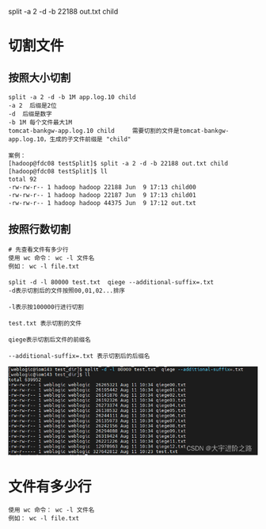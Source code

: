 split -a 2 -d -b 22188 out.txt child

# 切割文件

## 按照大小切割

``` shell
split -a 2 -d -b 1M app.log.10 child
-a 2  后缀是2位
-d  后缀是数字
-b 1M 每个文件最大1M
tomcat-bankgw-app.log.10 child     需要切割的文件是tomcat-bankgw-app.log.10，生成的子文件前缀是 "child"

案例：
[hadoop@fdc08 testSplit]$ split -a 2 -d -b 22188 out.txt child     
[hadoop@fdc08 testSplit]$ ll
total 92
-rw-rw-r-- 1 hadoop hadoop 22188 Jun  9 17:13 child00
-rw-rw-r-- 1 hadoop hadoop 22187 Jun  9 17:13 child01
-rw-rw-r-- 1 hadoop hadoop 44375 Jun  9 17:12 out.txt
```



## 按照行数切割

```properties
# 先查看文件有多少行
使用 wc 命令： wc -l 文件名 
例如： wc -l file.txt

split -d -l 80000 test.txt  qiege --additional-suffix=.txt
-d表示切割后的文件按照00,01,02...排序

-l表示按100000行进行切割

test.txt 表示切割的文件

qiege表示切割后文件的前缀名

--additional-suffix=.txt 表示切割后的后缀名
```

![img](assets/444c5692e82c4b7db77469ec0654158b.png)





# 文件有多少行

```properties
使用 wc 命令： wc -l 文件名 
例如： wc -l file.txt
```





 